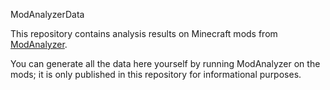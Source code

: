 ModAnalyzerData

This repository contains analysis results on Minecraft mods from [ModAnalyzer](https://github.com/agaricusb/ModAnalyzer).

You can generate all the data here yourself by running ModAnalyzer on the mods; it is only published in this repository for informational purposes.

